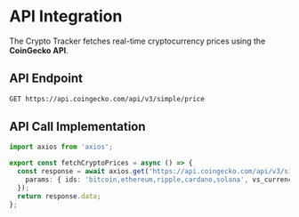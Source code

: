 # API Integration

The Crypto Tracker fetches real-time cryptocurrency prices using the **CoinGecko API**.

## API Endpoint
```sh
GET https://api.coingecko.com/api/v3/simple/price
```

## API Call Implementation
```ts
import axios from 'axios';

export const fetchCryptoPrices = async () => {
  const response = await axios.get('https://api.coingecko.com/api/v3/simple/price', {
    params: { ids: 'bitcoin,ethereum,ripple,cardano,solana', vs_currencies: 'usd' },
  });
  return response.data;
};